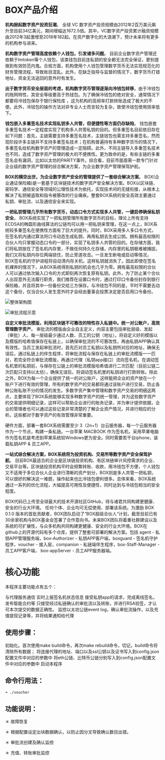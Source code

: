 # BOX产品介绍
**机构掀起数字资产投资狂潮**。 全球 VC 数字资产投资规模由2012年2百万美元飙升至目前34亿美元，期间增幅达1672.5倍。其中，VC数字资产投资累计融资规模由2012年3起激增至2018年182起。在资产数字化的大浪潮下，预计未来将有更多的机构参与进来。

**机构数字资产管理高度依赖个人钱包，引发诸多问题**。 目前企业数字资产管理还依赖于Imtoken等个人钱包，该类钱包目前连私钥的安全都无法完全保证，更别提做到有效防范内鬼。合规方面，机构使用个人钱包管理数字货币无法实现规范化的财务管理流程，导致账目混乱。此外，在缺乏指导与监督的情况下，数字货币打错地址，资金无法追回的意外时有发生。

**出于数字货币安全层面的考虑，机构数字货币管理逐渐向冷钱包转移**。由于冷钱包的拖网特性，其安全等级要高于热钱包。为了确保冷钱包的绝对安全，通常情况下都要将冷钱包保存于银行保险库 ，这为机构的高频率打款转账造成了极大的不便。此外，冷钱包的操作方法对非专业人士而言较为复杂，致使冷钱包使用效率低下。

**钱包嵌入多重签名技术实现私钥多人共管，但便捷性等方面仍存缺陷**。 钱包嵌套多重签名技术一定程度实现了机构多人共管私钥的目的。但多重签名目前依旧存在如下问题：首先，主链需要支持多重签名技术，主链钱包也需支持多重签名，然而现阶段许多主链并不支持多重签名技术；在机构普遍持有多种数字货币的情况下，多重签名给机构数字资产的管理造成一定阻碍。此外，不同主链导入多重签名技术也不同，造成了数字资产管理的极大的不便携性。更为致命的是，有些主链的多重签名会有漏洞，比如以太坊的PARITY事件。综合看，目前市面亟需一款专门针对企业级的数字资产管理的综合解决方案，为企业数字资产管理保驾护航。

**BOX的横空出世，为企业数字资产安全的管理提供了一套综合解决方案**。 BOX(企业通证保险箱)是一套基于区块链技术的数字资产安全解决方案。BOX以区块链、密码学、通信安全等领域的公理性技术为依托，实现技术间的无缝衔接，从根本上解决了私钥被盗取和指令被篡改的行业痛疾。整套BOX系统的安全高效主要通过私钥、审批流、以及通信安全来实现。

**一把私钥管理几乎所有数字货币，动态口令方式实现多人共管，一键启停确保私钥安全**。 BOX系统实现了一把私钥管理所有数字货币的目标，理论上所有支持ECDSA的椭圆形曲线算法的公链均可以用一把私钥来管理，在这一点上，BOX系统较多重签名在便携性方面有了巨大的提升。同时，BOX采用多人多口令方式，在签名机内通过算法将口令动态生成私钥，再用私钥去生成公钥。拥有最高权限的合伙人均只掌握动态口令的一部分，实现了私钥多人共管的目的。在存储方面，我们将私钥放在了签名机内存里，不做任何持久化存储，内存里的私钥极难被捕捉。我们又将私钥内存位两端锁住，防止旁道攻击。一旦发生断电或启动等情况，BOX签名机的守护进程将自动清内存关机，这样私钥就消失了。因此即使在签名机裸奔的情况下，从BOX系统得到私钥的机会也几乎为零。拥有最高权限的合伙人可以通过依次输入口令的方式即刻再次恢复原有私钥。此外，为了防止某个合伙人出现意外无法履行职责，我们推荐在设置口令时，通过打印口令备份封存到银行保险箱，并且将其中一份备份交给三方保存。与冷钱包不同的是，平时不需要去动这个备份，仅当合伙人发生意外时才会经由董事会投票决定是否启用口令备份。

![整体架构图](https://github.com/boxproject/voucher/blob/master/architecture.png)

![审批流程示意](https://github.com/boxproject/voucher/blob/master/process.png)

**自定义审批流模版，利用区块链不可篡改的特性存入私链中。统一对公账户，高效管理数字资产**。 审批流的模版由企业自主定义，内容主要包括审批层级、发起（审批）人、每一层级最少通过人数、员工的公钥（地址）。将自定义好的模版以及模版的哈希值保存在私链上，以确保审批流的不可篡改性，再由私钥APP确认其有效性。当员工发起审批流时，首先匹对员工私钥以及私钥所对应的地址，确保无误后，通过私链上的伴生程序，将审批流程与保存在私链上的审批流模版一一匹对，若完全符合审批流模版，再通过代理（私钥app接口）流向签名机，在调动签名机里的私钥前，与保存在公链上的审批流模版哈希值进行二次匹配（目前公链二次匹配只支持以太坊），确保无误后，将调动签名机里的私钥进行打款转账。除此之外，BOX为每一个企业提供了统一的对公账户，这样能把企业的资产放在一个账户下进行有效的管理，所有的数字资产的交易都将通过该账户进行交易，防止各种公账私账不分的情况的发生。多数字资产集中管理和数字资产交易的明细这两点，主要体现了BOX系统能够实现多种数字资产的统一管理，并为这些数字资产的交易提供明细记录，这样可以帮助企业进行的账务记录，并为审计提供依据，企业的管理者也可以通过这些记录非常清楚的了解企业资产情况，并进行相应的分析。这些都对于数字资产的有效管理非常重要。

硬件方面，部署一套BOX系统需要至少 3（2n+1）台云服务器，每一个云服务器作为一个节点，构建一条私链。一台苹果 MACBOOK 作为签名机，采用苹果电脑作为签名机是考虑到苹果系统较Windows更为安全。同时需要若干台iphone，装载私钥APP & 员工APP。

**一站式综合解决方案，BOX系统将为投资机构、交易所等数字资产安全保驾护航**。 目前BOX最适合的企业是区块链投资机构、有区块链审计风控需求的企业、交易平台等。区块链投资机构平时会频繁转账、收款，用冷钱包不方便，个人钱包又不适用于多位合伙人企业进行清晰的资产划分，BOX则是多人共管一把私钥，可以很好的解决这一难题，操作起来也比冷钱包便利很多。总体来看，BOX系统通过一系列的优化流程，大幅提高可用性及便捷性，同时达到与冷钱包相当的安全程度。

BOX代码已上传至全球最大的技术开源社区GitHub，待与诸君共同构建更健康、安全的行业大环境。 任何个体、企业均可无偿使用、部署该系统。为激励 BOX 0.1.0 版本的首批贡献者，BOX团队启动了“BOX超级合伙人“计划，截至目前已有30余家机构与BOX基金会签署了合作意向书。未来BOX团队将着重社群建设以及系统的可扩展性，与众多机构共同构建更健康、安全的行业大环境。BOX在github上的开源代码有多个仓库，提供了整套可部署的解决方案。包括 agent - 私钥APP管理服务端，box-Authorizer - 私钥APP客户端，boxguard - 签名机守护程序，voucher - 接入层，companion - 私链端伴生程序，box-Staff-Manager - 员工APP客户端， box-appServer - 员工APP服务器端。

# 核心功能
本程序主要功能点有五个：

与代理服务通信
实时上报签名机状态信息
接受私钥app的请求，完成离线签名，发布智能合约等
只接受经过私链确认的审批流以及转账，并进行RSA验签，才认可本次提交的数据正确性。
监控以太坊公链event log，确认审批流操作，以及充值提现记录等，并将结果通知给代理
## 使用步骤：

初始化。首次使用make build命令，再次make rebuild命令，切记，build命令将清除所有数据；
将连接代理的地址、端口以及ssl公钥以及证书写入到config.json配置文件中对应的参数中
将eth公链、比特币公链分别写入到config.json配置文件中对应的参数中
启动本程序
## 命令行用法：

```bash
➜ ./voucher
```

## 功能说明：

＊ 故障恢复

＊ 根据配置设定出块数据确认，以防止因分叉导致确认数目出错。

＊ 审批流创建及确认监控

＊ 充值、转账审批监控
